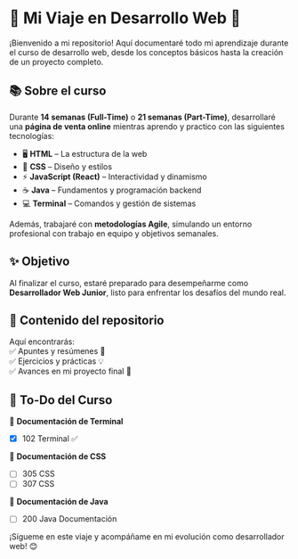 # 🌟 Mi Viaje en Desarrollo Web 🚀  

¡Bienvenido a mi repositorio! Aquí documentaré todo mi aprendizaje durante el curso de desarrollo web, desde los conceptos básicos hasta la creación de un proyecto completo.  

## 📚 Sobre el curso  
Durante **14 semanas (Full-Time)** o **21 semanas (Part-Time)**, desarrollaré una **página de venta online** mientras aprendo y practico con las siguientes tecnologías:  

- 🖥️ **HTML** – La estructura de la web  
- 🎨 **CSS** – Diseño y estilos  
- ⚡ **JavaScript (React)** – Interactividad y dinamismo  
- ☕ **Java** – Fundamentos y programación backend  
- 💻 **Terminal** – Comandos y gestión de sistemas  

Además, trabajaré con **metodologías Agile**, simulando un entorno profesional con trabajo en equipo y objetivos semanales.  

## ✨ Objetivo  
Al finalizar el curso, estaré preparado para desempeñarme como **Desarrollador Web Junior**, listo para enfrentar los desafíos del mundo real.  

## 📂 Contenido del repositorio  
Aquí encontrarás:  
✅ Apuntes y resúmenes 📝  
✅ Ejercicios y prácticas 💡  
✅ Avances en mi proyecto final 🚀  

## 📝 To-Do del Curso  
📌 **Documentación de Terminal**  
- [x] 102 Terminal ✅  

📌 **Documentación de CSS**  
- [ ] 305 CSS  
- [ ] 307 CSS  

📌 **Documentación de Java**  
- [ ] 200 Java Documentación  

¡Sígueme en este viaje y acompáñame en mi evolución como desarrollador web! 😊